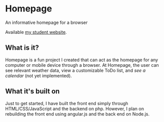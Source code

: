 # Homepage
An informative homepage for a browser

Available [my student website](http://students.washington.edu/sjsn/homepage/).

## What is it?

Homepage is a fun project I created that can act as the homepage for any computer or mobile device through a browser. At Homepage, the user can see relevant weather data, view a customizable ToDo list, and *see a calendar* (not yet implemented).

## What it's built on

Just to get started, I have built the front end simply through HTML/CSS/JavaScript and the backend on php. However, I plan on rebuilding the front end using angular.js and the back end on Node.js.
